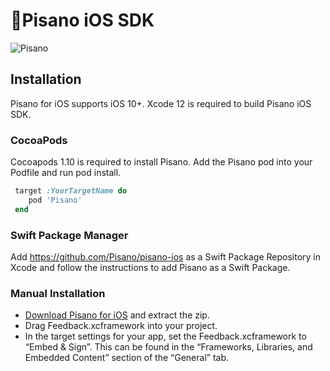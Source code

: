 # 📱Pisano iOS SDK 

![Pisano](https://uploads-ssl.webflow.com/5e9d7bd18a5e0bd38464b9e9/5f742e0de73aac75ef30e725_Pisano.png)

## Installation
Pisano for iOS supports iOS 10+. Xcode 12 is required to build Pisano iOS SDK.

### CocoaPods
Cocoapods 1.10 is required to install Pisano. Add the Pisano pod into your Podfile and run pod install.

```rb
 target :YourTargetName do
    pod 'Pisano'
 end
```

### Swift Package Manager
Add https://github.com/Pisano/pisano-ios as a Swift Package Repository in Xcode and follow the instructions to add Pisano as a Swift Package.

### Manual Installation

- [Download Pisano for iOS](https://pisano-engineering.s3-eu-west-1.amazonaws.com/Feedback-CC.xcframework.zip) and extract the zip.
- Drag Feedback.xcframework into your project.
- In the target settings for your app, set the Feedback.xcframework to “Embed & Sign”. This can be found in the “Frameworks, Libraries, and Embedded Content” section of the “General” tab.